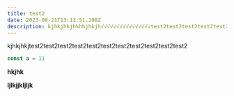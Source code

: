 ```yaml
---
title: test2
date: 2023-08-21T13:13:51.298Z
description: kjhkjhkjhkhhjhkjh√√√√√√√√√√√√√√√√test2test2test2test2test2test2
---
```

k﻿jhkjhkjtest2test2test2test2test2test2test2test2test2test2test2

```javascript
const a = 11
```

**hkjhk**

**l﻿jlkjjkljljk**